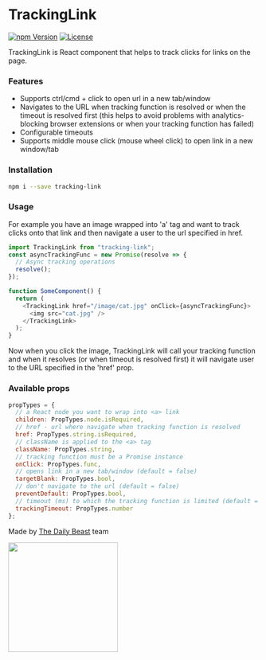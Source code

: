 # TrackingLink

[![npm Version](https://img.shields.io/npm/v/tracking-link.svg)](https://www.npmjs.com/package/tracking-link) [![License](https://img.shields.io/npm/l/tracking-link.svg)](https://www.npmjs.com/package/tracking-link)

TrackingLink is React component that helps to track clicks for links on the page.

### Features

- Supports ctrl/cmd + click to open url in a new tab/window
- Navigates to the URL when tracking function is resolved or when the timeout is resolved first (this helps to avoid problems with analytics-blocking browser extensions or when your tracking function has failed)
- Configurable timeouts
- Supports middle mouse click (mouse wheel click) to open link in a new window/tab

### Installation

```bash
npm i --save tracking-link
```

### Usage

For example you have an image wrapped into 'a' tag and want to track clicks onto that link and then navigate a user to the url specified in href.

```javascript
import TrackingLink from "tracking-link";
const asyncTrackingFunc = new Promise(resolve => {
  // Async tracking operations
  resolve();
});

function SomeComponent() {
  return (
    <TrackingLink href="/image/cat.jpg" onClick={asyncTrackingFunc}>
      <img src="cat.jpg" />
    </TrackingLink>
  );
}
```

Now when you click the image, TrackingLink will call your tracking function and when it resolves (or when timeout is resolved first) it will navigate user to the URL specified in the 'href' prop.

### Available props

```javascript
propTypes = {
  // a React node you want to wrap into <a> link
  children: PropTypes.node.isRequired,
  // href - url where navigate when tracking function is resolved
  href: PropTypes.string.isRequired,
  // className is applied to the <a> tag
  className: PropTypes.string,
  // tracking function must be a Promise instance
  onClick: PropTypes.func,
  // opens link in a new tab/window (default = false)
  targetBlank: PropTypes.bool,
  // don't navigate to the url (default = false)
  preventDefault: PropTypes.bool,
  // timeout (ms) to which the tracking function is limited (default = 500)
  trackingTimeout: PropTypes.number
};
```

Made by [The Daily Beast](https://thedailybeast.com) team

<img src="https://pbs.twimg.com/profile_images/862673271212441600/u_DNSQ_Q.jpg" width="220" />

